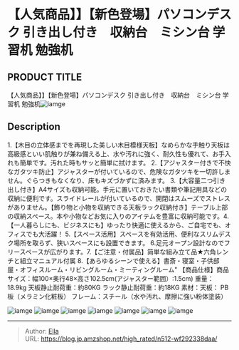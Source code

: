 # 【人気商品】】【新色登場】パソコンデスク 引き出し付き　収納台　ミシン台 学習机 勉強机


## PRODUCT TITLE 

【人気商品】】【新色登場】パソコンデスク 引き出し付き　収納台　ミシン台 学習机 勉強机![iamge](https://b2bfiles1.gigab2b.cn/image/wkseller/301/20230604_5ec46a97fd5a1af0b56d88625cde2bcf.jpg)

## Description

1.【木目の立体感までを再現した美しい木目模様天板】なめらかな手触り天板は高級感といい肌触りが兼ね備える上、水や汚れに強く、耐久性も優れて、お手入れも簡単です。汚れた時もサッと簡単に拭けます。
2.【アジャスター付きで不快なガタツキ防止】アジャスターが付いているので、危険なガタツキを一切許しません。ぐらつきもなくなり、床もキズづかずに済みます。
3.【大容量二つ引き出し付き】A4サイズも収納可能。手元に置いておきたい書類や筆記用具などの収納に便利です。スライドレールが付いているので、開閉はスムーズでストレスがありません。【飾り物と小物を収納できる天板ラック収納付き】テーブル上部の収納スペース。本や小物などお気に入りのアイテムを豊富に収納可能です。4.【一人暮らしにも、ビジネスにも】ゆったり快適に使えるから、ご自宅でも、オフィスでも大活躍！
5.【スペース活用】スペースを有効活用、便利なスリムデスク場所を取らず、狭いスペースにも設置できます。
6.足元オープン設計なのでフリースペースが広がります。7.【ご注意・付属品】简単な組み立て品★六角レンチと組立マニュアル付属
8.【あらゆるシーンで使える】書斎・寝室・子供部屋・オフィスルーム・リビングルーム・ミーティングルーム&#34;
【商品仕様】商品サイズ：幅100×奥行48×高さ102.5cm(アジャスター範囲）:1.5cm)
重量：18.9kg    天板静止耐荷重：約80KG  ラック静止耐荷重：約18KG
素材：天板： PB板（メラミン化粧板） フレーム：スチール（水や汚れ、摩擦に強い粉体塗装）



![iamge](https://b2bfiles1.gigab2b.cn/image/wkseller/301/20230604_bf2741cb424b0892c9845bf91678c589.jpg)
![iamge](https://b2bfiles1.gigab2b.cn/image/wkseller/301/wf193887/20200603_e202d01cc9d5ad29b03a3e442ab4aa3b.jpg)
![iamge](https://b2bfiles1.gigab2b.cn/image/wkseller/301/wf193887/20200603_e5a76948b96c8f00b527ffc6afd792a0.jpg)
![iamge](https://b2bfiles1.gigab2b.cn/image/wkseller/301/wf193887/20200904_8fa8d530c56c2699497eeb112803163c.JPG)
![iamge](https://b2bfiles1.gigab2b.cn/image/wkseller/301/wf193887/20200904_c6ec6ae6ebe1220d0e226633eebad55f.JPG)
![iamge](https://b2bfiles1.gigab2b.cn/image/wkseller/301/wf193887/20200904_fc70b0809e852e3df12baed92ce6e5f0.JPG)
![iamge](https://b2bfiles1.gigab2b.cn/image/wkseller/301/20211021_29465cdf031ca25193704fb5b4a9c756.jpg)


---

> Author: [Ella](https://blog.jp.amzshop.net/)  
> URL: https://blog.jp.amzshop.net/high_rated/n512-wf292338daa/  

